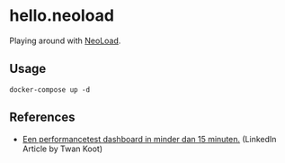 # hello.neoload

Playing around with [NeoLoad](https://www.neotys.com/neoload/overview).

## Usage

```console
docker-compose up -d
```

## References

- [Een performancetest dashboard in minder dan 15 minuten.](https://www.linkedin.com/pulse/een-performancetest-dashboard-minder-dan-15-minuten-twan-koot/) (LinkedIn Article by Twan Koot)
